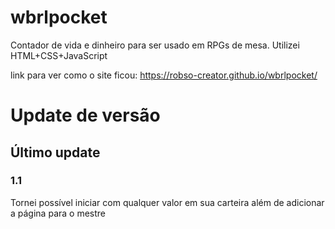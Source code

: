 # wbrlpocket

Contador de vida e dinheiro para ser usado em RPGs de mesa. Utilizei HTML+CSS+JavaScript

link para ver como o site ficou:
https://robso-creator.github.io/wbrlpocket/

# Update de versão
## Último update
### 1.1
Tornei possível iniciar com qualquer valor em sua carteira além de adicionar a página para o mestre
